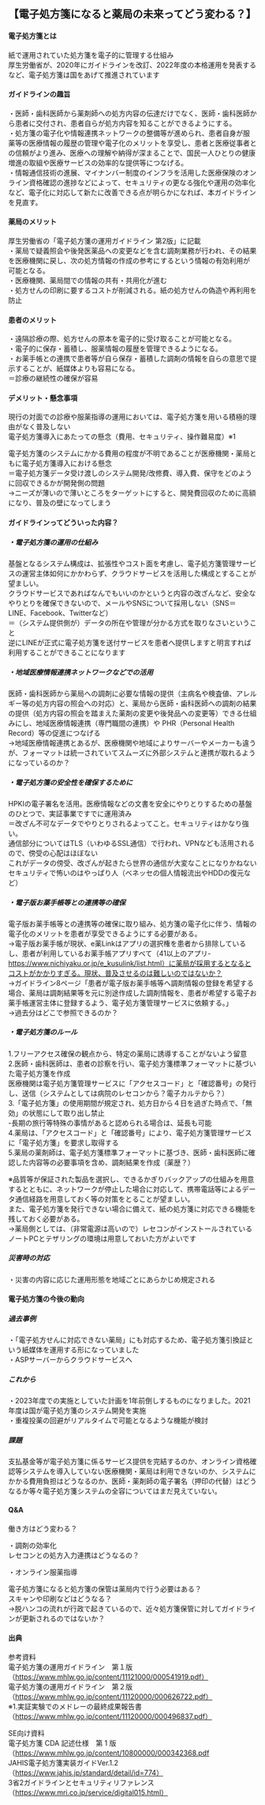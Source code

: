## 【電子処方箋になると薬局の未来ってどう変わる？】

#### 電子処方箋とは

紙で運用されていた処方箋を電子的に管理する仕組み  
厚生労働省が、2020年にガイドラインを改訂、2022年度の本格運用を発表するなど、電子処方箋は国をあげて推進されています

####  ガイドラインの趣旨
・医師・歯科医師から薬剤師への処方内容の伝達だけでなく、医師・歯科医師から患者に交付され、患者自らが処方内容を知ることができるようにする。  
・処方箋の電子化や情報連携ネットワークの整備等が進められ、患者自身が服薬等の医療情報の履歴の管理や電子化のメリットを享受し、患者と医療従事者との信頼がより進み、医療への理解や納得が深まることで、国民一人ひとりの健康増進の取組や医療サービスの効率的な提供等につなげる。  
・情報通信技術の進展、マイナンバー制度のインフラを活用した医療保険のオンライン資格確認の進捗などによって、セキュリティの更なる強化や運用の効率化など、電子化に対応して新たに改善できる点が明らかになれば、本ガイドラインを見直す。  

#### 薬局のメリット
厚生労働省の「電子処方箋の運用ガイドライン 第2版」に記載  
・薬局で疑義照会や後発医薬品への変更などを含む調剤業務が行われ、その結果を医療機関に戻し、次の処方情報の作成の参考にするという情報の有効利用が可能となる。  
・医療機関、薬局間での情報の共有・共用化が進む  
・処方せんの印刷に要するコストが削減される。紙の処方せんの偽造や再利用を防止  

#### 患者のメリット
・遠隔診療の際、処方せんの原本を電子的に受け取ることが可能となる。   
・電子的に保存・蓄積し、服薬情報の履歴を管理できるようになる。  
・お薬手帳との連携で患者等が自ら保存・蓄積した調剤の情報を自らの意思で提示することが、紙媒体よりも容易になる。  
＝診療の継続性の確保が容易  

#### デメリット・懸念事項
現行の対面での診療や服薬指導の運用においては、電子処方箋を用いる積極的理由がなく普及しない  
電子処方箋導入にあたっての懸念（費用、セキュリティ、操作難易度）※1  

電子処方箋のシステムにかかる費用の程度が不明であることが医療機関・薬局ともに電子処方箋導入における懸念  
＝電子処方箋データ受け渡しのシステム開発/改修費、導入費、保守をどのように回収できるかが開発側の問題  
→ニーズが薄いので薄いところをターゲットにすると、開発費回収のために高額になり、普及の壁になってしまう  

#### ガイドラインってどういった内容？
##### ・電子処方箋の運用の仕組み
基盤となるシステム構成は、拡張性やコスト面を考慮し、電子処方箋管理サービスの運営主体如何にかかわらず、クラウドサービスを活用した構成とすることが望ましい。  
クラウドサービスであればなんでもいいのかというと内容の改ざんなど、安全なやりとりを確保できないので、メールやSNSについて採用しない（SNS＝LINE、Facebook、Twitterなど）  
＝（システム提供側が）データの所在や管理が分かる方式を取りなさいということ  
逆にLINEが正式に電子処方箋を送付サービスを患者へ提供しますと明言すれば利用することができることになります  

##### ・地域医療情報連携ネットワークなどでの活用
医師・歯科医師から薬局への調剤に必要な情報の提供（主病名や検査値、アレルギー等の処方内容の照会への対応）と、薬局から医師・歯科医師への調剤の結果の提供（処方内容の照会を踏まえた薬剤の変更や後発品への変更等）できる仕組みにし、地域医療情報連携（専門職間の連携）や PHR（Personal Health Record）等の促進につなげる  
→地域医療情報連携とあるが、医療機関や地域によりサーバーやメーカーも違うが、フォーマットは統一されていてスムーズに外部システムと連携が取れるようになっているのか？  

##### ・電子処方箋の安全性を確保するために
HPKIの電子署名を活用。医療情報などの文書を安全にやりとりするための基盤のひとつで、実証事業ですでに運用済み  
＝改ざん不可なデータでやりとりされるよってこと。セキュリティはかなり強い。  
通信部分についてはTLS（いわゆるSSL通信）で行われ、VPNなども活用されるので、傍受の心配はほぼない  
これがデータの傍受、改ざんが起きたら世界の通信が大変なことになりかねない  
セキュリティで怖いのはやっぱり人（ベネッセの個人情報流出やHDDの復元など）  

##### ・電子版お薬手帳等との連携等の確保
電子版お薬手帳等との連携等の確保に取り組み、処方箋の電子化に伴う、情報の電子化のメリットを患者が享受できるようにする必要がある。  
→電子版お薬手帳が現状、e薬Linkはアプリの選択権を患者から排除しているし、患者が利用しているお薬手帳アプリすべて（41以上のアプリ-https://www.nichiyaku.or.jp/e_kusulink/list.html）に薬局が採用するとなるとコストがかかりすぎる。現状、普及させるのは難しいのではないか？  
→ガイドライン8ページ「患者が電子版お薬手帳等へ調剤情報の登録を希望する場合、薬局は調剤結果等を元に別途作成した調剤情報を、患者が希望する電子お薬手帳運営主体に登録するよう、電子処方箋管理サービスに依頼する。」  
→過去分はどこで参照できるのか？

##### ・電子処方箋のルール
1.フリーアクセス確保の観点から、特定の薬局に誘導することがないよう留意  
2.医師・歯科医師は、患者の診察を行い、電子処方箋標準フォーマットに基づいた電子処方箋を作成  
医療機関は電子処方箋管理サービスに「アクセスコード」と「確認番号」の発行し、送信（システムとしては病院のレセコンから？電子カルテから？）  
3.「電子処方箋」の使用期間が規定され、処方日から４日を過ぎた時点で、「無効」の状態にして取り出し禁止  
-長期の旅行等特殊の事情があると認められる場合は、延長も可能  
4.薬局は、「アクセスコード」と「確認番号」により、電子処方箋管理サービスに「電子処方箋」を要求し取得する  
5.薬局の薬剤師は、電子処方箋標準フォーマットに基づき、医師・歯科医師に確認した内容等の必要事項を含め、調剤結果を作成（薬歴？）  

※品質等が保証された製品を選択し、できるかぎりバックアップの仕組みを用意するとともに、ネットワークが停止した場合に対応して、携帯電話等によるデータ通信経路を用意しておく等の対策をとることが望ましい。  
また、電子処方箋を発行できない場合に備えて、紙の処方箋に対応できる機能を残しておく必要がある。  
→薬局側としては、（非常電源は高いので）レセコンがインストールされているノートPCとテザリングの環境は用意しておいた方がよいです  

##### 災害時の対応
・災害の内容に応じた運用形態を地域ごとにあらかじめ規定される  

#### 電子処方箋の今後の動向
##### 過去事例
・「電子処方せんに対応できない薬局」にも対応するため、電子処方箋引換証という紙媒体を運用する形になっていました  
・ASPサーバーからクラウドサービスへ
##### これから
・2023年度での実施としていた計画を1年前倒しするものになりました。2021年度は国が電子処方箋のシステム開発を実施  
・重複投薬の回避がリアルタイムで可能となるような機能が検討  
##### 課題
支払基金等が電子処方箋に係るサービス提供を完結するのか、オンライン資格確認等システムを導入していない医療機関・薬局は利用できないのか、システムにかかる費用負担はどうなるのか、医師・薬剤師の電子署名（押印の代替）はどうなるか等々電子処方箋システムの全容についてはまだ見えていない。  

#### Q&A
働き方はどう変わる？

・調剤の効率化  
レセコンとの処方入力連携はどうなるの？

・オンライン服薬指導

電子処方箋になると処方箋の保管は薬局内で行う必要はある？  
スキャンや印刷などはどうなる？  
→脱ハンコの流れが行政で起きているので、近々処方箋保管に対してガイドラインが更新されるのではないか？  

#### 出典

参考資料  
電子処方箋の運用ガイドライン　第１版（https://www.mhlw.go.jp/content/11121000/000541919.pdf）  
電子処方箋の運用ガイドライン　第２版（https://www.mhlw.go.jp/content/11120000/000626722.pdf）  
※1.実証実験でのメドレーの最終成果報告書（https://www.mhlw.go.jp/content/11120000/000496837.pdf）  

SE向け資料  
電子処方箋 CDA 記述仕様　第 1 版（https://www.mhlw.go.jp/content/10800000/000342368.pdf  
JAHIS電子処方箋実装ガイドVer.1.2（https://www.jahis.jp/standard/detail/id=774）  
3省2ガイドラインとセキュリティリファレンス（https://www.mri.co.jp/service/digital015.html）  
